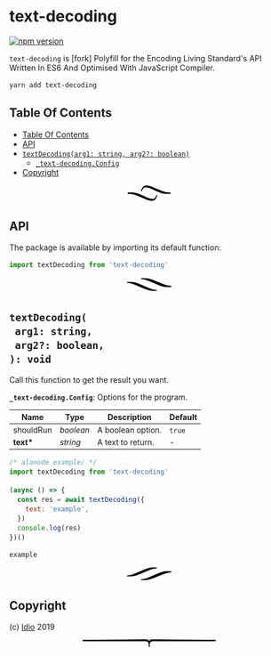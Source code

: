 # text-decoding

[![npm version](https://badge.fury.io/js/text-decoding.svg)](https://npmjs.org/package/text-decoding)

`text-decoding` is [fork] Polyfill for the Encoding Living Standard's API Written In ES6 And Optimised With JavaScript Compiler.

```sh
yarn add text-decoding
```

## Table Of Contents

- [Table Of Contents](#table-of-contents)
- [API](#api)
- [`textDecoding(arg1: string, arg2?: boolean)`](#mynewpackagearg1-stringarg2-boolean-void)
  * [`_text-decoding.Config`](#type-_text-decodingconfig)
- [Copyright](#copyright)

<p align="center"><a href="#table-of-contents"><img src="/.documentary/section-breaks/0.svg?sanitize=true"></a></p>

## API

The package is available by importing its default function:

```js
import textDecoding from 'text-decoding'
```

<p align="center"><a href="#table-of-contents"><img src="/.documentary/section-breaks/1.svg?sanitize=true"></a></p>

## `textDecoding(`<br/>&nbsp;&nbsp;`arg1: string,`<br/>&nbsp;&nbsp;`arg2?: boolean,`<br/>`): void`

Call this function to get the result you want.

__<a name="type-_text-decodingconfig">`_text-decoding.Config`</a>__: Options for the program.

|   Name    |       Type       |    Description    | Default |
| --------- | ---------------- | ----------------- | ------- |
| shouldRun | <em>boolean</em> | A boolean option. | `true`  |
| __text*__ | <em>string</em>  | A text to return. | -       |

```js
/* alanode example/ */
import textDecoding from 'text-decoding'

(async () => {
  const res = await textDecoding({
    text: 'example',
  })
  console.log(res)
})()
```
```
example
```

<p align="center"><a href="#table-of-contents"><img src="/.documentary/section-breaks/2.svg?sanitize=true"></a></p>

## Copyright

(c) [Idio][1] 2019

[1]: https://idio.cc

<p align="center"><a href="#table-of-contents"><img src="/.documentary/section-breaks/-1.svg?sanitize=true"></a></p>